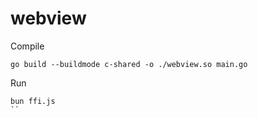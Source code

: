 # webview

Compile
```
go build --buildmode c-shared -o ./webview.so main.go
```
Run
```
bun ffi.js
``
